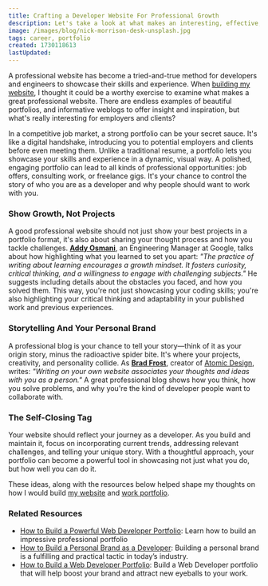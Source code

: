 ```yaml
---
title: Crafting a Developer Website For Professional Growth
description: Let's take a look at what makes an interesting, effective, professional developer website, with some advice from some engineering leaders.
image: /images/blog/nick-morrison-desk-unsplash.jpg
tags: career, portfolio
created: 1730118613
lastUpdated:
---
```


A professional website has become a tried-and-true method for developers and engineers to showcase their skills and experience. When [building my website](https://magill.dev/post/lets-breakdown-this-website), I thought it could be a worthy exercise to examine what makes a great professional website. There are endless examples of beautiful portfolios, and informative weblogs to offer insight and inspiration, but what's really interesting for employers and clients?

In a competitive job market, a strong portfolio can be your secret sauce. It's like a digital handshake, introducing you to potential employers and clients before even meeting them. Unlike a traditional resume, a portfolio lets you showcase your skills and experience in a dynamic, visual way. A polished, engaging portfolio can lead to all kinds of professional opportunities: job offers, consulting work, or freelance gigs. It's your chance to control the story of who you are as a developer and why people should want to work with you.

### Show Growth, Not Projects

A good professional website should not just show your best projects in a portfolio format, it's also about sharing your thought process and how you tackle challenges. **[Addy Osmani](https://addyosmani.com/blog/write-learn/)**, an Engineering Manager at Google, talks about how highlighting what you learned to set you apart: _"The practice of writing about learning encourages a growth mindset. It fosters curiosity, critical thinking, and a willingness to engage with challenging subjects."_ He suggests including details about the obstacles you faced, and how you solved them. This way, you're not just showcasing your coding skills; you're also highlighting your critical thinking and adaptability in your published work and previous experiences.

### Storytelling And Your Personal Brand

A professional blog is your chance to tell your story—think of it as your origin story, minus the radioactive spider bite. It's where your projects, creativity, and personality collide. As **[Brad Frost](https://bradfrost.com/blog/post/write-on-your-own-website/)**, creator of [Atomic Design](https://atomicdesign.bradfrost.com/), writes: _"Writing on your own website associates your thoughts and ideas with you as a person."_ A great professional blog shows how you think, how you solve problems, and why you're the kind of developer people want to collaborate with.

### The Self-Closing Tag

Your website should reflect your journey as a developer. As you build and maintain it, focus on incorporating current trends, addressing relevant challenges, and telling your unique story. With a thoughtful approach, your portfolio can become a powerful tool in showcasing not just what you do, but how well you can do it.

These ideas, along with the resources below helped shape my thoughts on how I would build [my website](https://magill.dev/) and [work portfolio](https://magill.dev/projects).

### Related Resources

- [How to Build a Powerful Web Developer Portfolio](https://arc.dev/talent-blog/web-developer-portfolio/): Learn how to build an impressive professional portfolio
- [How to Build a Personal Brand as a Developer](https://cult.honeypot.io/reads/how-to-build-a-personal-brand-as-developer/): Building a personal brand is a fulfilling and practical tactic in today’s industry.
- [How to Build a Web Developer Portfolio](https://brainstation.io/career-guides/how-to-build-a-web-developer-portfolio): Build a Web Developer portfolio that will help boost your brand and attract new eyeballs to your work.
